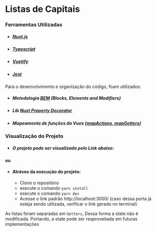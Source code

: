 # Listas de Capitais

### Ferramentas Utilizadas

- ##### [Nuxt.js](https://nuxtjs.org/)
- ##### [Typescript](https://typescript.nuxtjs.org/)
- ##### [Vuetify](https://next.vuetifyjs.com/en/)
- ##### [Jest](https://jestjs.io/)

Para o desenvolvimento e organização do código, foam utilizados:

- ##### Metodologia [BEM](http://getbem.com/introduction/) (Blocks, Elements and Modifiers)
- ##### Lib [Nuxt Property Decorator](https://www.npmjs.com/package/nuxt-property-decorator)
- ##### Mapeamento de funções do Vuex ([mapActions, mapGetters](https://blog.logrocket.com/a-complete-guide-to-mapping-in-vuex/))

### Visualização do Projeto

- ##### O projeto pode ser visualizado pelo Link abaixo:

#### ou

- #### Atráves da execução do projeto:
  - Clone o repositório
  - execute o comando `yarn install`
  - execute o comando `yarn dev`
  - Acesse o link padrão http://localhost:3000/ (caso dessa porta já esteja sendo utilizada, verificar o link gerado no terminal)

As listas foram separadas em `Getters`, Dessa forma a state não é modificada. Portando, a state pode ser reaproveitada em futuras implementações

